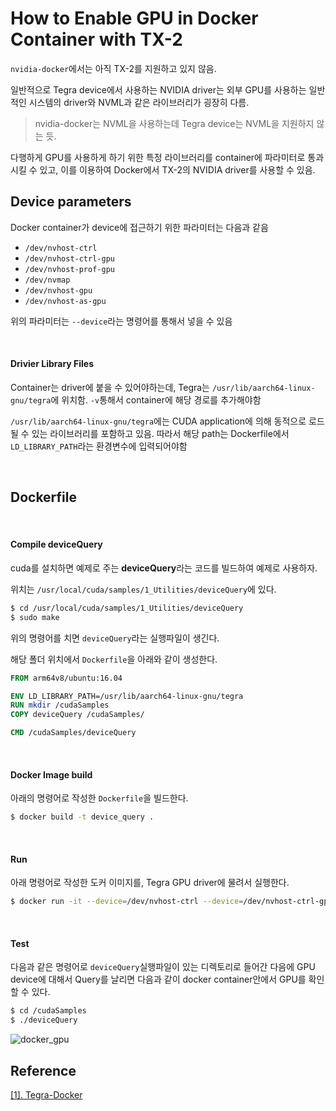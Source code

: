 # How to Enable GPU in Docker Container with TX-2  

 `nvidia-docker`에서는 아직 TX-2를 지원하고 있지 않음.

일반적으로 Tegra device에서 사용하는 NVIDIA driver는 외부 GPU를 사용하는 일반적인 시스템의 driver와 NVML과 같은 라이브러리가 굉장히 다름.

> nvidia-docker는 NVML을 사용하는데 Tegra device는 NVML을 지원하지 않는 듯.



다행하게 GPU를 사용하게 하기 위한 특정 라이브러리를 container에 파라미터로 통과시킬 수 있고, 이를 이용하여 Docker에서 TX-2의 NVIDIA driver를 사용할 수 있음.



## Device parameters

Docker container가 device에 접근하기 위한 파라미터는 다음과 같음

- `/dev/nvhost-ctrl`
- `/dev/nvhost-ctrl-gpu`
- `/dev/nvhost-prof-gpu`
- `/dev/nvmap`
- `/dev/nvhost-gpu`
- `/dev/nvhost-as-gpu`



위의 파라미터는 `--device`라는 명령어를 통해서 넣을 수 있음

​    

#### Drivier Library Files

Container는 driver에 붙을 수 있어야하는데, Tegra는 `/usr/lib/aarch64-linux-gnu/tegra`에 위치함. `-v`통해서 container에 해당 경로를 추가해야함



`/usr/lib/aarch64-linux-gnu/tegra`에는 CUDA application에 의해 동적으로 로드될 수 있는 라이브러리를 포함하고 있음. 따라서 해당 path는 Dockerfile에서 `LD_LIBRARY_PATH`라는 환경변수에 입력되어야함

​    

## Dockerfile

​     

#### Compile deviceQuery 

cuda를 설치하면 예제로 주는 **deviceQuery**라는 코드를 빌드하여 예제로 사용하자.

위치는 `/usr/local/cuda/samples/1_Utilities/deviceQuery`에 있다.

```bash
$ cd /usr/local/cuda/samples/1_Utilities/deviceQuery
$ sudo make
```



위의 명령어를 치면 `deviceQuery`라는 실행파일이 생긴다.

해당 폴더 위치에서 `Dockerfile`을 아래와 같이 생성한다.

```dockerfile
FROM arm64v8/ubuntu:16.04

ENV LD_LIBRARY_PATH=/usr/lib/aarch64-linux-gnu/tegra
RUN mkdir /cudaSamples
COPY deviceQuery /cudaSamples/

CMD /cudaSamples/deviceQuery
```

​    

#### Docker Image build

아래의 명령어로 작성한 `Dockerfile`을 빌드한다.

```bash
$ docker build -t device_query .
```

​    

#### Run

아래 명령어로 작성한 도커 이미지를, Tegra GPU driver에 물려서 실행한다.

``` bash
$ docker run -it --device=/dev/nvhost-ctrl --device=/dev/nvhost-ctrl-gpu --device=/dev/nvhost-prof-gpu --device=/dev/nvmap --device=/dev/nvhost-gpu --device=/dev/nvhost-as-gpu -v /usr/lib/aarch64-linux-gnu/tegra:/usr/lib/aarch64-linux-gnu/tegra device_query /bin/bash
```

​    

#### Test

다음과 같은 명령어로 `deviceQuery`실행파일이 있는 디렉토리로 들어간 다음에 GPU device에 대해서 Query를 날리면 다음과 같이 docker container안에서 GPU를 확인할 수 있다.



```bash
$ cd /cudaSamples
$ ./deviceQuery
```



![docker_gpu](https://user-images.githubusercontent.com/13328380/51730493-0c5e7180-20bb-11e9-9cb4-7034f25f6c33.png)







## Reference

[[1]. Tegra-Docker](https://github.com/Technica-Corporation/Tegra-Docker)